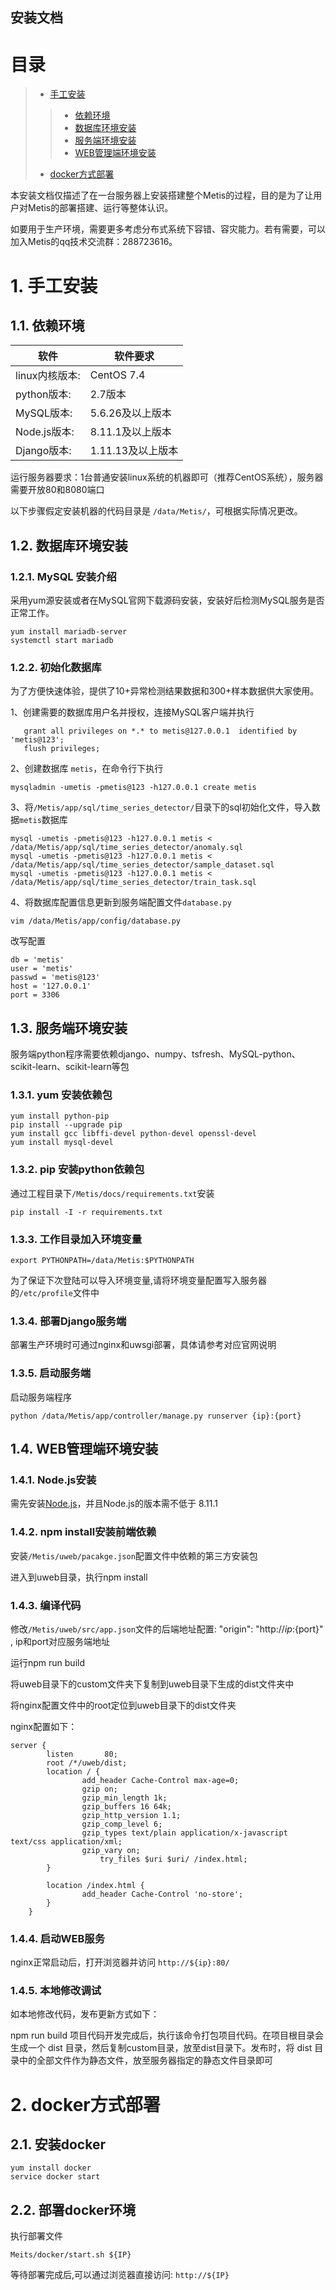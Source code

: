## 安装文档

# 目录
> * [手工安装](#chapter-1)
>> * [依赖环境](#chapter-1-1)
>> * [数据库环境安装](#chapter-1-2)
>> * [服务端环境安装](#chapter-1-3)
>> * [WEB管理端环境安装](#chapter-1-4)
>
> * [docker方式部署](#chapter-2)
> 
本安装文档仅描述了在一台服务器上安装搭建整个Metis的过程，目的是为了让用户对Metis的部署搭建、运行等整体认识。

如要用于生产环境，需要更多考虑分布式系统下容错、容灾能力。若有需要，可以加入Metis的qq技术交流群：288723616。

# 1. <a id="chapter-1"></a>手工安装
## 1.1. <a id="chapter-1-1"></a>依赖环境

| 软件  | 软件要求 |
| ---  | ---  |
| linux内核版本:| CentOS 7.4 |
| python版本:| 2.7版本|
| MySQL版本:| 5.6.26及以上版本|
| Node.js版本:| 8.11.1及以上版本|s
| Django版本:| 1.11.13及以上版本|

运行服务器要求：1台普通安装linux系统的机器即可（推荐CentOS系统），服务器需要开放80和8080端口

以下步骤假定安装机器的代码目录是 `/data/Metis/`，可根据实际情况更改。

## 1.2. <a id="chapter-1-2"></a>数据库环境安装

### 1.2.1. MySQL 安装介绍

采用yum源安装或者在MySQL官网下载源码安装，安装好后检测MySQL服务是否正常工作。

```
yum install mariadb-server
systemctl start mariadb
```

### 1.2.2. 初始化数据库

为了方便快速体验，提供了10+异常检测结果数据和300+样本数据供大家使用。

1、创建需要的数据库用户名并授权，连接MySQL客户端并执行

```
   grant all privileges on *.* to metis@127.0.0.1  identified by 'metis@123';
   flush privileges;
```
   
2、创建数据库 `metis`，在命令行下执行

```
mysqladmin -umetis -pmetis@123 -h127.0.0.1 create metis
```

3、将`/Metis/app/sql/time_series_detector/`目录下的sql初始化文件，导入数据`metis`数据库

```
mysql -umetis -pmetis@123 -h127.0.0.1 metis < /data/Metis/app/sql/time_series_detector/anomaly.sql
mysql -umetis -pmetis@123 -h127.0.0.1 metis < /data/Metis/app/sql/time_series_detector/sample_dataset.sql
mysql -umetis -pmetis@123 -h127.0.0.1 metis < /data/Metis/app/sql/time_series_detector/train_task.sql
```

4、将数据库配置信息更新到服务端配置文件`database.py`
```
vim /data/Metis/app/config/database.py
```
改写配置
```
db = 'metis'
user = 'metis'
passwd = 'metis@123'
host = '127.0.0.1'
port = 3306
```

## 1.3. <a id="chapter-1-3"></a>服务端环境安装

服务端python程序需要依赖django、numpy、tsfresh、MySQL-python、scikit-learn、scikit-learn等包

### 1.3.1. yum 安装依赖包

```
yum install python-pip
pip install --upgrade pip
yum install gcc libffi-devel python-devel openssl-devel
yum install mysql-devel
```

### 1.3.2. pip 安装python依赖包

通过工程目录下`/Metis/docs/requirements.txt`安装

```
pip install -I -r requirements.txt
```

### 1.3.3. 工作目录加入环境变量

```
export PYTHONPATH=/data/Metis:$PYTHONPATH
```

为了保证下次登陆可以导入环境变量,请将环境变量配置写入服务器的`/etc/profile`文件中

### 1.3.4. 部署Django服务端

部署生产环境时可通过nginx和uwsgi部署，具体请参考对应官网说明

### 1.3.5. 启动服务端

启动服务端程序

```
python /data/Metis/app/controller/manage.py runserver {ip}:{port}
```

## 1.4. <a id="chapter-1-4"></a>WEB管理端环境安装

### 1.4.1. Node.js安装

需先安装[Node.js](https://nodejs.org/en/download/)，并且Node.js的版本需不低于 8.11.1

### 1.4.2. npm install安装前端依赖

安装`/Metis/uweb/pacakge.json`配置文件中依赖的第三方安装包

进入到uweb目录，执行npm install

### 1.4.3. 编译代码

修改`/Metis/uweb/src/app.json`文件的后端地址配置: "origin": "http://${ip}:${port}" , ip和port对应服务端地址

运行npm run build

将uweb目录下的custom文件夹下复制到uweb目录下生成的dist文件夹中

将nginx配置文件中的root定位到uweb目录下的dist文件夹

nginx配置如下：

```
server {
        listen       80;
        root /*/uweb/dist;
        location / {
                add_header Cache-Control max-age=0;
                gzip on;
                gzip_min_length 1k;
                gzip_buffers 16 64k;
                gzip_http_version 1.1;
                gzip_comp_level 6;
                gzip_types text/plain application/x-javascript text/css application/xml;
                gzip_vary on;
                    try_files $uri $uri/ /index.html;
        }

        location /index.html {
                add_header Cache-Control 'no-store';
        }
    }
```

### 1.4.4. 启动WEB服务

nginx正常启动后，打开浏览器并访问 `http://${ip}:80/`

### 1.4.5. 本地修改调试

如本地修改代码，发布更新方式如下：

npm run build 项目代码开发完成后，执行该命令打包项目代码。在项目根目录会生成一个 dist 目录，然后复制custom目录，放至dist目录下。发布时，将 dist 目录中的全部文件作为静态文件，放至服务器指定的静态文件目录即可

# 2. <a id="chapter-5"></a>docker方式部署

## 2.1. 安装docker

```
yum install docker
service docker start
```

## 2.2. <a id="chapter-2"></a> 部署docker环境
执行部署文件
```
Meits/docker/start.sh ${IP}
```
等待部署完成后,可以通过浏览器直接访问: `http://${IP}`

